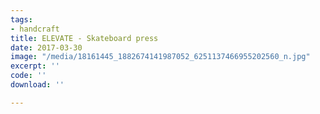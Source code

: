 ```yaml
---
tags:
- handcraft
title: ELEVATE - Skateboard press
date: 2017-03-30
image: "/media/18161445_1882674141987052_6251137466955202560_n.jpg"
excerpt: ''
code: ''
download: ''

---
```

